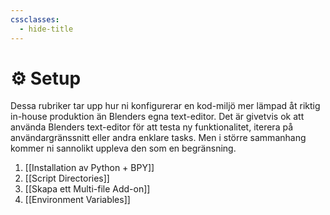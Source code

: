 ```yaml
---
cssclasses:
  - hide-title
---
```

# ⚙ Setup
Dessa rubriker tar upp hur ni konfigurerar en kod-miljö mer lämpad åt riktig in-house produktion än Blenders egna text-editor. Det är givetvis ok att använda Blenders text-editor för att testa ny funktionalitet, iterera på användargränssnitt eller andra enklare tasks. Men i större sammanhang kommer ni sannolikt uppleva den som en begränsning.
1. [[Installation av Python + BPY]]
2. [[Script Directories]]
3. [[Skapa ett Multi-file Add-on]]
4. [[Environment Variables]]